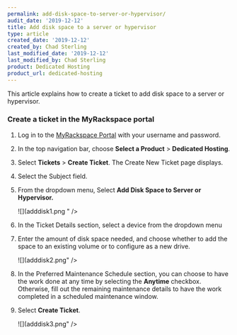 ```yaml
---
permalink: add-disk-space-to-server-or-hypervisor/
audit_date: '2019-12-12'
title: Add disk space to a server or hypervisor
type: article
created_date: '2019-12-12'
created_by: Chad Sterling
last_modified_date: '2019-12-12'
last_modified_by: Chad Sterling
product: Dedicated Hosting
product_url: dedicated-hosting
---
```


This article explains how to create a ticket to add disk space to a server or hypervisor.

### Create a ticket in the MyRackspace portal

1. Log in to the [MyRackspace Portal](https://login.rackspace.com/login) with your username and
   password.

2. In the top navigation bar, choose **Select a Product** > **Dedicated Hosting**.

3. Select **Tickets** > **Create Ticket**. The Create New Ticket page displays. 

4. Select the Subject field.

5. From the dropdown menu, Select **Add Disk Space to Server or Hypervisor.**

   ![](adddisk1.png " />

6. In the Ticket Details section, select a device from the dropdown menu 

7. Enter the amount of disk space needed, and choose whether to add the space to an existing volume or to
   configure as a new drive. 

   ![](adddisk2.png" />

8. In the Preferred Maintenance Schedule section, you can choose to have the work done at any time by selecting
   the **Anytime** checkbox.  Otherwise, fill out the remaining maintenance details to have the work
   completed in a scheduled maintenance window. 

9. Select **Create Ticket**.

   ![](adddisk3.png" />
